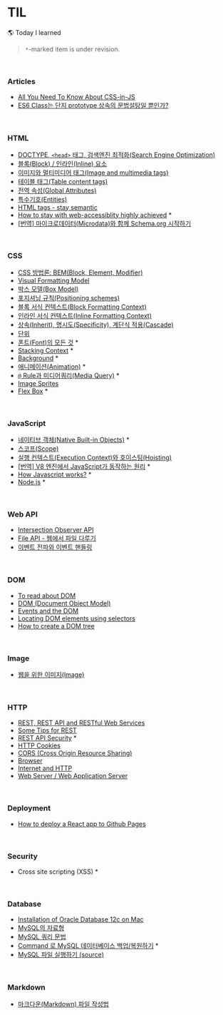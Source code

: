 # TIL

🌎 Today I learned

> `*`-marked item is under revision.

<br>

### Articles

- [All You Need To Know About CSS-in-JS](https://medium.com/better-programming/all-you-need-to-know-about-css-in-js-984a72d48ebc)
- [ES6 Class는 단지 prototype 상속의 문법설탕일 뿐인가?](https://gomugom.github.io/is-class-only-a-syntactic-sugar/)

<br>

### HTML

- [DOCTYPE, `<head>` 태그, 검색엔진 최적화(Search Engine Optimization)](https://github.com/estellechoi/TIL/blob/master/html/doctype.md)
- [블록(Block) / 인라인(Inline) 요소](https://github.com/estellechoi/TIL/blob/master/html/blockInline.md)
- [이미지와 멀티미디어 태그(Image and multimedia tags)](https://github.com/estellechoi/TIL/blob/master/html/multimedia.md)
- [테이블 태그(Table content tags)](https://github.com/estellechoi/TIL/blob/master/html/table.md)
- [전역 속성(Global Attributes)](https://github.com/estellechoi/TIL/blob/master/html/attribute-global.md)
- [특수기호(Entities)](https://github.com/estellechoi/TIL/blob/master/html/entity.md)
- [HTML tags - stay semantic](https://github.com/estellechoi/TIL/blob/master/html/semantic.md)
- [How to stay with web-accessiblity highly achieved](https://github.com/estellechoi/TIL/blob/master/html/webaccess.md) \*
- [[번역] 마이크로데이터(Microdata)와 함께 Schema.org 시작하기](https://github.com/estellechoi/TIL/blob/master/html/microdata.md)

<br>

### CSS

- [CSS 방법론: BEM(Block, Element, Modifier)](https://github.com/estellechoi/TIL/blob/master/css/bem.md)
- [Visual Formatting Model](https://github.com/estellechoi/TIL/blob/master/css/vfm.md)
- [박스 모델(Box Model)](https://github.com/estellechoi/TIL/blob/master/css/box.md)
- [포지셔닝 규칙(Positioning schemes)](https://github.com/estellechoi/TIL/blob/master/css/positioning.md)
- [블록 서식 컨텍스트(Block Formatting Context)](https://github.com/estellechoi/TIL/blob/master/css/bfc.md)
- [인라인 서식 컨텍스트(Inline Formatting Context)](https://github.com/estellechoi/TIL/blob/master/css/ifc.md)
- [상속(Inherit), 명시도(Specificity), 계단식 적용(Cascade)](https://github.com/estellechoi/TIL/blob/master/css/inherit-specificity-cascade.md)
- [단위](https://github.com/estellechoi/TIL/blob/master/css/unit.md)
- [폰트(Font)의 모든 것](https://github.com/estellechoi/TIL/blob/master/css/font.md) \*
- [Stacking Context](https://github.com/estellechoi/TIL/blob/master/css/stack-context.md) \*
- [Background](https://github.com/estellechoi/TIL/blob/master/css/background.md) \*
- [애니메이션(Animation)](https://github.com/estellechoi/TIL/blob/master/css/animation.md) \*
- [`@` Rule과 미디어쿼리(Media Query)](https://github.com/estellechoi/TIL/blob/master/css/at-rule.md) \*
- [Image Sprites](https://github.com/estellechoi/TIL/blob/master/css/sprites.md)
- [Flex Box](https://github.com/estellechoi/TIL/blob/master/css/flex.md) \*

<br>

### JavaScript

- [네이티브 객체(Native Built-in Objects)](https://github.com/estellechoi/TIL/blob/master/javascript/native.md) \*
- [스코프(Scope)](https://github.com/estellechoi/TIL/blob/master/javascript/scope.md)
- [실행 컨텍스트(Execution Context)와 호이스팅(Hoisting)](https://github.com/estellechoi/TIL/blob/master/javascript/executionContext.md)
- [[번역] V8 엔진에서 JavaScript가 동작하는 원리](https://github.com/estellechoi/TIL/blob/master/javascript/v8.md) \*
- [How Javascript works?](https://github.com/estellechoi/TIL/blob/master/javascript/howJavascriptWorks.md) \*
- [Node.js](https://github.com/estellechoi/TIL/blob/master/javascript/nodejs.md) \*

<br>

### Web API

- [Intersection Observer API](https://github.com/estellechoi/TIL/blob/master/web-api/IntersectionObserver.md)
- [File API - 웹에서 파일 다루기](https://github.com/estellechoi/TIL/blob/master/web-api/howToUsefiles.md)
- [이벤트 전파와 이벤트 핸들링](https://github.com/estellechoi/TIL/blob/master/web-api/event.md)

<br>

### DOM

- [To read about DOM](https://github.com/estellechoi/TIL/blob/master/Dom/toRead.md)
- [DOM (Document Object Model)](https://github.com/estellechoi/TIL/blob/master/Dom/dom.md)
- [Events and the DOM](https://github.com/estellechoi/TIL/blob/master/Dom/domEvent.md)
- [Locating DOM elements using selectors](https://github.com/estellechoi/TIL/blob/master/Dom/domSelector.md)
- [How to create a DOM tree](https://github.com/estellechoi/TIL/blob/master/Dom/domcreation.md)

<br>

### Image

- [웹을 위한 이미지(Image)](https://github.com/estellechoi/TIL/blob/master/image/types.md)

<br>

### HTTP

- [REST, REST API and RESTful Web Services](https://github.com/estellechoi/TIL/blob/master/Http/rest.md)
- [Some Tips for REST](https://github.com/estellechoi/TIL/blob/master/Http/restTips.md)
- [REST API Security](https://github.com/estellechoi/TIL/blob/master/Http/restSecurity.md) \*
- [HTTP Cookies](https://github.com/estellechoi/TIL/blob/master/Http/cookie.md)
- [CORS (Cross Origin Resource Sharing)](https://github.com/estellechoi/TIL/blob/master/Http/cors.md)
- [Browser](https://github.com/estellechoi/TIL/blob/master/www/browser.md)
- [Internet and HTTP](https://github.com/estellechoi/TIL/blob/master/www/http.md)
- [Web Server / Web Application Server](https://github.com/estellechoi/TIL/blob/master/www/was.md)

<br>

### Deployment

- [How to deploy a React app to Github Pages](https://github.com/estellechoi/TIL/blob/master/deployment/deploy-react-app-github-pages.md)

<br>

### Security

- Cross site scripting (XSS) \*

<br>

### Database

- [Installation of Oracle Database 12c on Mac](https://github.com/estellechoi/TIL/blob/master/Database/oracle/installation.md)
- [MySQL의 자료형](https://github.com/estellechoi/TIL/blob/master/mySQL/dataType.md)
- [MySQL 쿼리 문법](https://github.com/estellechoi/TIL/blob/master/mySQL/query.md)
- [Command 로 MySQL 데이터베이스 백업/복원하기](https://github.com/estellechoi/TIL/blob/master/mySQL/mysqldump.md) \*
- [MySQL 파일 실행하기 (source)](https://github.com/estellechoi/TIL/blob/master/mySQL/source.md)

<br>

### Markdown

- [마크다운(Markdown) 파일 작성법](https://github.com/estellechoi/TIL/blob/master/markdown/grammar.md)
